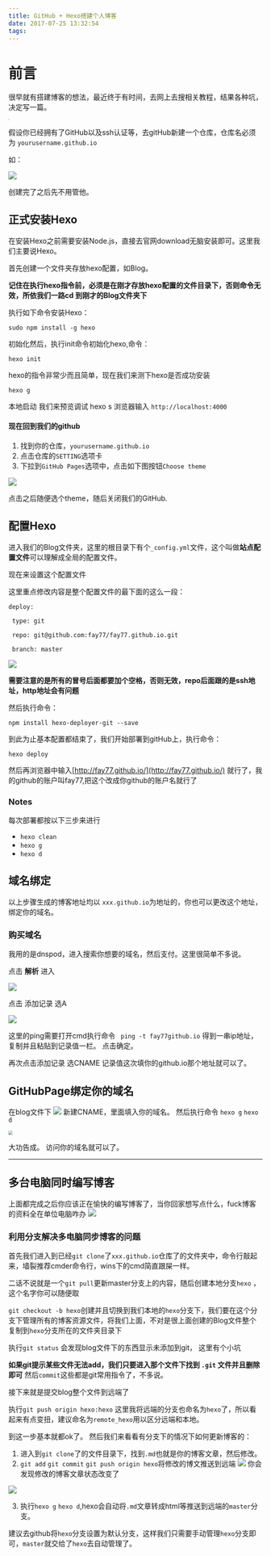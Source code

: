 ```yaml
---
title: GitHub + Hexo搭建个人博客
date: 2017-07-25 13:32:54
tags:
---
```


# 前言

很早就有搭建博客的想法，最近终于有时间，去网上去搜相关教程，结果各种坑，决定写一篇。
<!--more-->
<img src="http://i.imgur.com/lgL0TVv.jpg" style="zoom:10%"/>

假设你已经拥有了GitHub以及ssh认证等，去gitHub新建一个仓库，仓库名必须为  `yourusername.github.io`

如：


![](http://i.imgur.com/1bvOqTh.png)

创建完了之后先不用管他。



## 正式安装Hexo
在安装Hexo之前需要安装Node.js，直接去官网download无脑安装即可。这里我们主要说Hexo。

首先创建一个文件夹存放hexo配置，如Blog。

**记住在执行hexo指令前，必须是在刚才存放hexo配置的文件目录下，否则命令无效，所依我们一路cd 到刚才的Blog文件夹下**

执行如下命令安装Hexo：

    sudo npm install -g hexo

初始化然后，执行init命令初始化hexo,命令：

    hexo init

hexo的指令非常少而且简单，现在我们来测下hexo是否成功安装

    hexo g
本地启动
我们来预览调试
    hexo s
浏览器输入 `http://localhost:4000`

#### 现在回到我们的github
1. 找到你的仓库，`yourusername.github.io`
2. 点击仓库的`SETTING`选项卡
3. 下拉到`GitHub Pages`选项中，点击如下图按钮`Choose theme`


![](http://i.imgur.com/xDRJvHT.png)

点击之后随便选个theme，随后关闭我们的GitHub.

## 配置Hexo
进入我们的Blog文件夹，这里的根目录下有个`_config.yml`文件，这个叫做**站点配置文件**可以理解成全局的配置文件。

现在来设置这个配置文件

这里重点修改内容是整个配置文件的最下面的这么一段：

    deploy:

     type: git

     repo: git@github.com:fay77/fay77.github.io.git

     branch: master

<img src="http://i.imgur.com/FtgFnxj.jpg" style="zoom:%"/>

**需要注意的是所有的冒号后面都要加个空格，否则无效，repo后面跟的是ssh地址，http地址会有问题**

然后执行命令：

    npm install hexo-deployer-git --save

到此为止基本配置都结束了，我们开始部署到gitHub上，执行命令：

    hexo deploy


然后再浏览器中输入[http://fay77.github.io/](http://fay77.github.io/) 就行了，我的github的账户叫fay77,把这个改成你github的账户名就行了

### Notes
每次部署都按以下三步来进行


- `hexo clean`
- `hexo g`
- `hexo d`

## 域名绑定
以上步骤生成的博客地址均以 `xxx.github.io`为地址的，你也可以更改这个地址，绑定你的域名。

### 购买域名
我用的是dnspod，进入搜索你想要的域名，然后支付。这里很简单不多说。


点击  **解析** 进入

![](http://i.imgur.com/ez4ypru.png)

点击  添加记录 选A

![](http://i.imgur.com/LCTN8zm.png)

这里的ping需要打开cmd执行命令 
   ` ping -t fay77github.io`
得到一串ip地址，复制并且粘贴到记录值一栏。 点击确定。

再次点击添加记录 选CNAME 
记录值这次填你的github.io那个地址就可以了。


## GitHubPage绑定你的域名
在blog文件下
![](http://i.imgur.com/R6M0kTM.png)
新建CNAME，里面填入你的域名。 然后执行命令
    `hexo g`
    `hexo d`


<img src="http://i.imgur.com/MVzNTim.jpg" style="zoom:50%"/>

大功告成。 访问你的域名就可以了。


----------
## 多台电脑同时编写博客
上面都完成之后你应该正在愉快的编写博客了，当你回家想写点什么，fuck博客的资料全在单位电脑咋办
![](http://i.imgur.com/2ZJJxv2.jpg)


### 利用分支解决多电脑同步博客的问题
首先我们进入到已经`git clone`了`xxx.github.io`仓库了的文件夹中，命令行敲起来，墙裂推荐cmder命令行，wins下的cmd简直跟屎一样。


二话不说就是一个`git pull`更新master分支上的内容，随后创建本地分支`hexo` ，这个名字你可以随便取

`git checkout -b hexo`创建并且切换到我们本地的`hexo`分支下，我们要在这个分支下管理所有的博客资源文件，将我们上面，不对是很上面创建的Blog文件整个复制到`hexo`分支所在的文件夹目录下

执行`git status` 会发现blog文件下的东西显示未添加到git， 这里有个小坑

**如果git提示某些文件无法add，我们只要进入那个文件下找到 `.git` 文件并且删除即可**
然后`commit`这些都是git常用指令了，不多说。

接下来就是提交blog整个文件到远端了

执行`git push origin hexo:hexo` 这里我将远端的分支也命名为`hexo`了，所以看起来有点变扭，建议命名为`remote_hexo`用以区分远端和本地。

到这一步基本就都ok了。  然后我们来看看有分支下的情况下如何更新博客的：

1. 进入到`git clone`了的文件目录下，找到`.md`也就是你的博客文章，然后修改。
2. `git add` `git commit` `git push origin hexo`将修改的博文推送到远端
![](http://i.imgur.com/ppGSYAf.png)
你会发现修改的博客文章状态改变了


![](http://i.imgur.com/WffikCl.png)

3. 执行`hexo g` `hexo d`,hexo会自动将`.md`文章转成html等推送到远端的`master`分支。

建议去github将`hexo`分支设置为默认分支，这样我们只需要手动管理`hexo`分支即可，`master`就交给了`hexo`去自动管理了。





    

